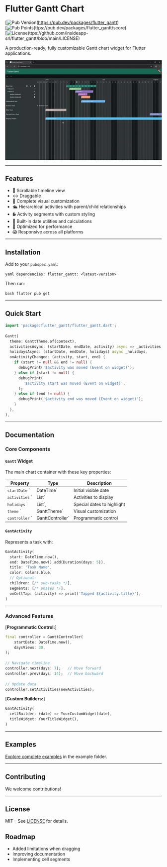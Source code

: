 # Flutter Gantt Chart

[![Pub Version](https://img.shields.io/pub/v/flutter_gantt)(https://pub.dev/packages/flutter_gantt)  
[![Pub Points](https://img.shields.io/pub/points/flutter_gantt)(ttps://pub.dev/packages/flutter_gantt/score)  
[![License](https://img.shields.io/github/license/insideapp-srl/flutter_gantt)(ttps://github.com/insideapp-srl/flutter_gantt/blob/main/LICENSE)

A production-ready, fully customizable Gantt chart widget for Flutter applications.

![Gantt Chart Demo](https://raw.githubusercontent.com/insideapp-srl/flutter_gantt/main/doc/static/img/preview.gif)

---

## Features

- 💓 Scrollable timeline view
- ↔  Draggable
- 🎈 Complete visual customization
- 🛳  Hierarchical activities with parent/child relationships
- 🙳  Activity segments with custom styling
- 👅 Built-in date utilities and calculations
- 🚀 Optimized for performance
- 😱 Responsive across all platforms

---

## Installation

Add to your `pubspec.yaml`:

`yaml
dependencies:
  flutter_gantt: <latest-version>
`

Then run:

`bash
flutter pub get
`

---

## Quick Start

```dart
import 'package:flutter_gantt/flutter_gantt.dart';

Gantt(
  theme: GanttTheme.of(context),
  activitiesAsync: (startDate, endDate, activity) async => _activities,
  holidaysAsync: (startDate, endDate, holidays) async _holidays,
  onActivityChanged: (activity, start, end) {
    if (start != null && end != null) {
      debugPrint('$activity was moved (Event on widget)');
    } else if (start != null) {
      debugPrint(
        '$activity start was moved (Event on widget)',
      );
    } else if (end != null) {
      debugPrint('$activity end was moved (Event on widget)');
    }
  },
),
```

---

## Documentation

### Core Components

#### `Gantt` Widget

The main chart container with these key properties:

| Property         | Type                    | Description                |
|------------------|-------------------------|----------------------------|
| `startDate`    ` | DateTime`               | Initial visible date       |
| `activities`   ` | List<GantActivity>`     | Activities to display      |
| `holidays`    `  | List<GantDateHoliday>`, | Special dates to highlight |
| `theme`       `  | GanttTheme`             | Visual customization       |
| `controller`   ` | GanttController`        | Programmatic control       |

#### `GantActivity`

Represents a task with:

```dart
GantActivity(
  start: DateTime.now(),
  end: DateTime.now().add(Duration(days: 5)),
  title: 'Task Name',
  color: Colors.blue,
  // Optional:
  children: [/* sub-tasks */],
  segments: [/* phases */],
  onCellTap: (activity) => print('Tapped ${activity.title}'),
)
```

---

### Advanced Features

[**Programmatic Control:**]

```dart
final controller = GanttController(
    startDate: DateTime.now(),
    daysViews: 30,
);

// Navigate timeline
controller.next(days: 7);   // Move forward
controller.prev(days: 14);  // Move backward

// Update data
controller.setActivities(newActivities);
```

[**Custom Builders:**]

```dart
GantActivity(
  cellBuilder: (date) => YourCustomWidget(date),
  titleWidget: YourTitleWidget(),
)
```

---

## Examples

[Explore complete examples](https://github.com/insideapp-srl/flutter_gantt/tree/main/example) in the example folder.

---

## Contributing

We welcome contributions!

---

## License

MIT – See [LICENSE](LICENSE) for details.

## Roadmap

- Added limitations when dragging
- Improving documentation
- Implementing cell segments